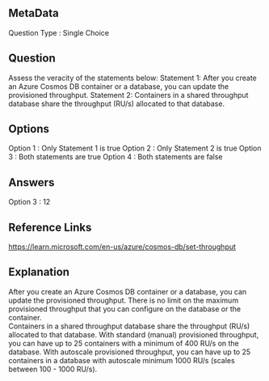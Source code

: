 ## MetaData
Question Type : Single Choice

## Question
Assess the veracity of the statements below:
Statement 1: After you create an Azure Cosmos DB container or a database, you can update the provisioned throughput.
Statement 2: Containers in a shared throughput database share the throughput (RU/s) allocated to that database.

## Options
Option 1 : Only Statement 1 is true
Option 2 : Only Statement 2 is true
Option 3 : Both statements are true
Option 4 : Both statements are false

## Answers
Option 3 : 12

## Reference Links
https://learn.microsoft.com/en-us/azure/cosmos-db/set-throughput

## Explanation
After you create an Azure Cosmos DB container or a database, you can update the provisioned throughput. There is no limit on the maximum provisioned throughput that you can configure on the database or the container.<br>Containers in a shared throughput database share the throughput (RU/s) allocated to that database. With standard (manual) provisioned throughput, you can have up to 25 containers with a minimum of 400 RU/s on the database. With autoscale provisioned throughput, you can have up to 25 containers in a database with autoscale minimum 1000 RU/s (scales between 100 - 1000 RU/s). 
